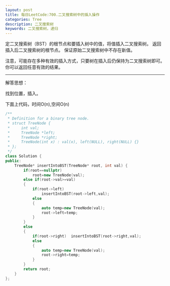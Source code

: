 ```yaml
---
layout: post
title: 每日LeetCode:700.二叉搜索树中的插入操作
categories: Tree
description: 二叉搜索树
keywords: 二叉搜索树，递归
---
```


定二叉搜索树（BST）的根节点和要插入树中的值，将值插入二叉搜索树。 返回插入后二叉搜索树的根节点。 保证原始二叉搜索树中不存在新值。

注意，可能存在多种有效的插入方式，只要树在插入后仍保持为二叉搜索树即可。 你可以返回任意有效的结果。

------

解答思想：

找到位置，插入。

下面上代码，时间O(n),空间O(n)

```C++
/**
 * Definition for a binary tree node.
 * struct TreeNode {
 *     int val;
 *     TreeNode *left;
 *     TreeNode *right;
 *     TreeNode(int x) : val(x), left(NULL), right(NULL) {}
 * };
 */
class Solution {
public:
    TreeNode* insertIntoBST(TreeNode* root, int val) {
        if(root==nullptr)
            root=new TreeNode(val);
        else if(root->val>=val)
        {
            if(root->left)  
                insertIntoBST(root->left,val);
            else
            {
                auto temp=new TreeNode(val);
                root->left=temp;
            }
        }
        else
        {
            if(root->right)  insertIntoBST(root->right,val);
            else
            {
                auto temp=new TreeNode(val);
                root->right=temp;
            }
        }
        return root;
    }
};
```

